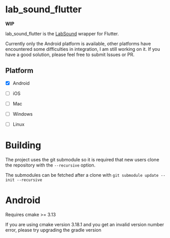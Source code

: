 # lab_sound_flutter
**WIP**

lab_sound_flutter is the [LabSound](https://github.com/LabSound/LabSound) wrapper for Flutter.

Currently only the Android platform is available, other platforms have encountered some difficulties in integration, I am still working on it. If you have a good solution, please feel free to submit Issues or PR.

## Platform
* [x] Android
* [ ] iOS
* [ ] Mac
* [ ] Windows
* [ ] Linux




# Building

The project uses the git submodule so it is required that new users clone the repository with the `--recursive` option.

The submodules can be fetched after a clone with `git submodule update --init --recursive`

# Android
Requires cmake >= 3.13

If you are using cmake version 3.18.1 and you get an invalid version number error, please try upgrading the gradle version


<!-- * [x] AnalyserNode
    * [x] setFftSize
    * [x] fftSize
    * [x] frequencyBinCount
    * [x] setMinDecibels
    * [x] minDecibels
    * [x] setMaxDecibels
    * [x] maxDecibels
    * [x] setSmoothingTimeConstant
    * [x] smoothingTimeConstant
    * [x] getFloatFrequencyData
    * [x] getByteFrequencyData
    * [x] getFloatTimeDomainData
    * [x] getByteTimeDomainData
* [ ] AudioBasicInspectorNode
* [ ] AudioBasicProcessorNode
* [ ] AudioBus
    * [ ] void setChannelMemory(int channelIndex, float * storage, int length);
    * [x] int numberOfChannels() const
    * [ ] AudioChannel * channel(int channel) 
    * [ ] AudioChannel * channelByType(Channel type);
    * [ ] const AudioChannel * channelByType(Channel type);
    * [x] int length()
    * [ ] void resizeSmaller(int newLength)
    * [x] float sampleRate()
    * [x] void setSampleRate(float sampleRate)
    * [x] void zero();
    * [x] void clearSilentFlag()
    * [x] bool isSilent()
    * [ ] bool topologyMatches(const AudioBus & sourceBus)
    * [x] void scale(float scale)
    * [x] void reset()
    * [ ] void copyFrom(const AudioBus & sourceBus, ChannelInterpretation = ChannelInterpretation::Speakers)
    * [ ] void sumFrom(const AudioBus & sourceBus, ChannelInterpretation = ChannelInterpretation::Speakers)
    * [ ] void copyWithGainFrom(const AudioBus & sourceBus, float * lastMixGain, float targetGain)
    * [ ] void copyWithSampleAccurateGainValuesFrom(const AudioBus & sourceBus, float * gainValues, int numberOfGainValues);
    * [ ] float maxAbsValue()
    * [ ] void normalize()
    * [x] bool isFirstTime()
    * [ ] static std::unique_ptr<AudioBus> createBufferFromRange(const AudioBus * sourceBus, int startFrame, int endFrame)
    * [ ] static std::unique_ptr<AudioBus> createBySampleRateConverting(const AudioBus * sourceBus, bool mixToMono, float newSampleRate)
    * [ ] static std::unique_ptr<AudioBus> createByMixingToMono(const AudioBus * sourceBus)
    * [ ] static std::unique_ptr<AudioBus> createByCloning(const AudioBus * sourceBus);
* [ ] AudioChannel
* [ ] AudioContext
* [ ] AudioDevice
* [ ] AudioHardwareDeviceNode
* [ ] AudioHardwareInputNode
* [ ] AudioListener
* [ ] AudioNode
    * [ ] AudioNodeScheduler
        * [ ] void start(double when);
        * [ ] void stop(double when);
        * [ ] void finish(ContextRenderLock&);
        * [ ] void reset();
        * [ ] SchedulingState playbackState();
        * [ ] bool hasFinished();
        * [ ] bool update(ContextRenderLock&, int epoch_length);
    * [x] AudioNode
        * [x] virtual const char* name()
        * [x] virtual void reset(ContextRenderLock &)
        * [ ] virtual double tailTime(ContextRenderLock & r)
        * [ ] virtual double latencyTime(ContextRenderLock & r)
        * [x] virtual bool isScheduledNode()
        * [x] virtual void initialize();
        * [x] virtual void uninitialize();
        * [x] bool isInitialized();
        * [ ] void addInput(ContextGraphLock&, std::unique_ptr<AudioNodeInput> input);
        * [ ] void addOutput(ContextGraphLock&, std::unique_ptr<AudioNodeOutput> output);
        * [x] int numberOfInputs() const { return static_cast<int>(m_inputs.size()); }
        * [x] int numberOfOutputs() const { return static_cast<int>(m_outputs.size()); }
        * [ ] std::shared_ptr<AudioNodeInput> input(int index);
        * [ ] std::shared_ptr<AudioNodeOutput> output(int index);
        * [ ] std::shared_ptr<AudioNodeOutput> output(char const* const str);
        * [ ] void processIfNecessary(ContextRenderLock & r, int bufferSize);
        * [ ] virtual void checkNumberOfChannelsForInput(ContextRenderLock &, AudioNodeInput *);
        * [ ] virtual void conformChannelCounts();
        * [ ] virtual bool propagatesSilence(ContextRenderLock & r) const;

    bool inputsAreSilent(ContextRenderLock &);
    void silenceOutputs(ContextRenderLock &);
    void unsilenceOutputs(ContextRenderLock &);

    int channelCount();
    void setChannelCount(ContextGraphLock & g, int channelCount);

    ChannelCountMode channelCountMode() const { return m_channelCountMode; }
    void setChannelCountMode(ContextGraphLock & g, ChannelCountMode mode);

    ChannelInterpretation channelInterpretation() const { return m_channelInterpretation; }
    void setChannelInterpretation(ChannelInterpretation interpretation) { m_channelInterpretation = interpretation; }
* [ ] AudioNodeInput
* [ ] AudioNodeOutput
* [ ] AudioParam
* [ ] AudioParamTimeline
* [ ] AudioSummingJunction
* [ ] BiquadFilterNode
* [ ] ChannelMergerNode
* [ ] ChannelSplitterNode
* [ ] ConvolverNode
* [ ] DelayNode
* [ ] DynamicsCompressorNode
* [ ] GainNode
* [ ] NullDeviceNode
* [ ] OscillatorNode
* [ ] PannerNode
* [ ] RealtimeAnalyser
* [x] SampledAudioNode
    * [x] void setBus(ContextRenderLock&, std::shared_ptr<AudioBus> sourceBus)
    * [ ] std::shared_ptr<AudioBus> getBus()
    * [x] void schedule(float relative_when)
    * [x] void schedule(float relative_when, int loopCount)
    * [x] void schedule(float relative_when, float grainOffset, int loopCount)
    * [x] void schedule(float relative_when, float grainOffset, float * [ ] grainDuration, int loopCount)
    * [x] void start(float abs_when)
    * [x] void start(float abs_when, int loopCount)
    * [x] void start(float abs_when, float grainOffset, int loopCount)
    * [x] void start(float abs_when, float grainOffset, float grainDuration, int loopCount)
    * [x] void clearSchedules()
    * [x] std::shared_ptr<AudioParam> playbackRate()
    * [x] std::shared_ptr<AudioParam> detune()
    * [x] std::shared_ptr<AudioParam> dopplerRate()
    * [x] int32_t getCursor() const;
* [ ] StereoPannerNode
* [ ] WaveShaperNode
* [ ] WaveTable -->
